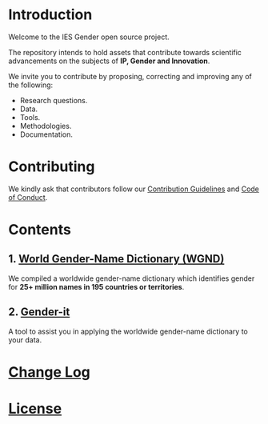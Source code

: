 # Introduction

Welcome to the IES Gender open source project.

The repository intends to hold assets that contribute towards scientific advancements on the subjects of **IP, Gender and Innovation**.

We invite you to contribute by proposing, correcting and improving any of the following:

- Research questions.
- Data.
- Tools.
- Methodologies.
- Documentation.

# Contributing

We kindly ask that contributors follow our [Contribution Guidelines](CONTRIBUTING.md) and [Code of Conduct](CODE_OF_CONDUCT.md).

# Contents

## 1. [World Gender-Name Dictionary (WGND)](wgnd/README.md)

We compiled a worldwide gender-name dictionary which identifies gender for **25+ million names in 195 countries or territories**.  

## 2. [Gender-it](genderit/readme.md)

A tool to assist you in applying the worldwide gender-name dictionary to your data. 

# [Change Log](CHANGELOG.md)

# [License](LICENSE.md)
